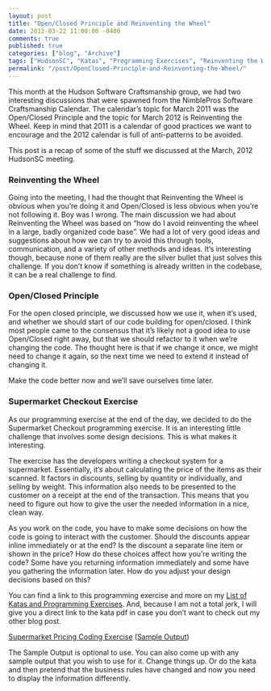 ```yaml
---
layout: post
title: "Open/Closed Principle and Reinventing the Wheel"
date: 2012-03-22 11:00:00 -0400
comments: true
published: true
categories: ["blog", "Archive"]
tags: ["HudsonSC", "Katas", "Programming Exercises", "Reinventing the Wheel", "Open Closed Principle"]
permalink: "/post/OpenClosed-Principle-and-Reinventing-the-Wheel/"
---
```

<!-- more -->



<p>This month at the Hudson Software Craftsmanship group, we had two interesting discussions that were spawned from the NimblePros Software Craftsmanship Calendar. The calendar’s topic for March 2011 was the Open/Closed Principle and the topic for March 2012 is Reinventing the Wheel. Keep in mind that 2011 is a calendar of good practices we want to encourage and the 2012 calendar is full of anti-patterns to be avoided.</p>  <p>This post is a recap of some of the stuff we discussed at the March, 2012 HudsonSC meeting.</p>  <h3></h3>  <h3>Reinventing the Wheel</h3>  <p>Going into the meeting, I had the thought that Reinventing the Wheel is obvious when you’re doing it and Open/Closed is less obvious when you’re not following it. Boy was I wrong. The main discussion we had about Reinventing the Wheel was based on “how do I avoid reinventing the wheel in a large, badly organized code base”. We had a lot of very good ideas and suggestions about how we can try to avoid this through tools, communication, and a variety of other methods and ideas. It’s interesting though, because none of them really are the silver bullet that just solves this challenge. If you don’t know if something is already written in the codebase, it can be a real challenge to find.</p>  <h3>Open/Closed Principle</h3>  <p>For the open closed principle, we discussed how we use it, when it’s used, and whether we should start of our code building for open/closed. I think most people came to the consensus that it’s likely not a good idea to use Open/Closed right away, but that we should refactor to it when we’re changing the code. The thought here is that if we change it once, we might need to change it again, so the next time we need to extend it instead of changing it.</p>  <p>Make the code better now and we’ll save ourselves time later. </p>  <h3>Supermarket Checkout Exercise</h3>  <p>As our programming exercise at the end of the day, we decided to do the Supermarket Checkout programming exercise. It is an interesting little challenge that involves some design decisions. This is what makes it interesting. </p>  <p>The exercise has the developers writing a checkout system for a supermarket. Essentially, it’s about calculating the price of the items as their scanned. It factors in discounts, selling by quantity or individually, and selling by weight. This information also needs to be presented to the customer on a receipt at the end of the transaction. This means that you need to figure out how to give the user the needed information in a nice, clean way.</p>  <p>As you work on the code, you have to make some decisions on how the code is going to interact with the customer. Should the discounts appear inline immediately or at the end? Is the discount a separate line item or shown in the price? How do these choices affect how you’re writing the code? Some have you returning information immediately and some have you gathering the information later. How do you adjust your design decisions based on this?</p>  <p>You can find a link to this programming exercise and more on my <a href="/post/Coding-Katas-and-Exercises.aspx" target="_blank">List of Katas and Programming Exercises</a>. And, because I am not a total jerk, I will give you a direct link to the kata pdf in case you don’t want to check out my other blog post.</p>  <p><a href="http://nimblepros.com/media/36760/supermarket%20pricing%20kata.pdf">Supermarket Pricing Coding Exercise</a> (<a href="http://nimblepros.com/media/36763/supermarket%20pricing%20kata%20-%20sample%20output.pdf">Sample Output</a>)</p>  <p>The Sample Output is optional to use. You can also come up with any sample output that you wish to use for it. Change things up. Or do the kata and then pretend that the business rules have changed and now you need to display the information differently.</p>
